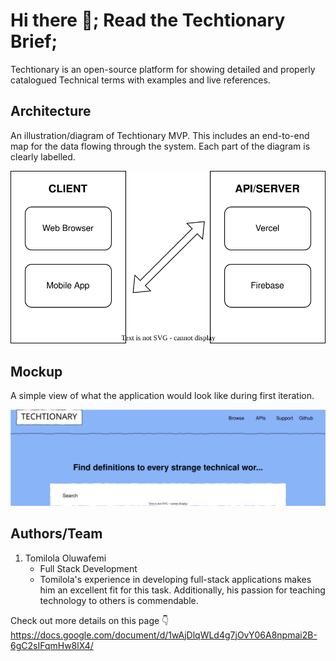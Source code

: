 # Hi there 👋; Read the Techtionary Brief;
Techtionary is an open-source platform for showing detailed and properly catalogued Technical terms with examples and live references.

## Architecture
An illustration/diagram of Techtionary MVP. This includes an end-to-end map for the data flowing through the system. Each part of the diagram is clearly labelled.

<img src="./Techtionary.drawio.svg" >

## Mockup
A simple view of what the application would look like during first iteration.

<img src="./Mockup.drawio.svg" >

## Authors/Team
1. Tomilola Oluwafemi
    - Full Stack Development
    - Tomilola's experience in developing full-stack applications makes him an excellent fit for this task. Additionally, his passion for teaching technology to others is commendable.


Check out more details on this page 👇
<br />
https://docs.google.com/document/d/1wAjDlqWLd4g7jOvY06A8npmai2B-6gC2sIFqmHw8lX4/
